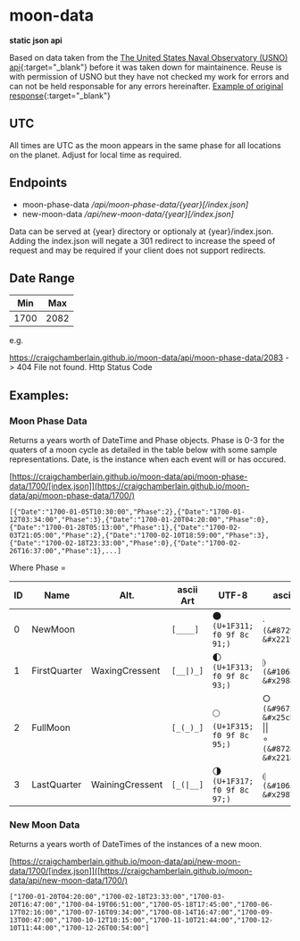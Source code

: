 # moon-data
__static json api__

Based on data taken from the [The United States Naval Observatory (USNO) api](https://aa.usno.navy.mil/data/docs/api.php#phase){:target="_blank"} before it was taken down for maintainence.  Reuse is with permission of USNO but they have not checked my work for errors and can not be held responsable for any errors hereinafter.
[Example of original response](/USNO/ExampleYear.json){:target="_blank"}

## UTC
All times are UTC as the moon appears in the same phase for all locations on the planet.  Adjust for local time as required.

## Endpoints 
  - moon-phase-data _/api/moon-phase-data/{year}[/index.json]_
  - new-moon-data _/api/new-moon-data/{year}[/index.json]_

Data can be served at {year} directory or optionaly at {year}/index.json.  Adding the index.json will negate a 301 redirect to increase the speed of request and may be required if your client does not support redirects.

## Date Range

Min | Max 
--- | ---
1700 | 2082

e.g.

https://craigchamberlain.github.io/moon-data/api/moon-phase-data/2083 -> 404 File not found. Http Status Code

## Examples:

### Moon Phase Data 

Returns a years worth of DateTime and Phase objects.  Phase is 0-3 for the quaters of a moon cycle as detailed in the table below with some sample representations.  Date, is the instance when each event will or has occured.

[https://craigchamberlain.github.io/moon-data/api/moon-phase-data/1700/[index.json]](https://craigchamberlain.github.io/moon-data/api/moon-phase-data/1700/)

    [{"Date":"1700-01-05T10:30:00","Phase":2},{"Date":"1700-01-12T03:34:00","Phase":3},{"Date":"1700-01-20T04:20:00","Phase":0},{"Date":"1700-01-28T05:13:00","Phase":1},{"Date":"1700-02-03T21:05:00","Phase":2},{"Date":"1700-02-10T18:59:00","Phase":3},{"Date":"1700-02-18T23:33:00","Phase":0},{"Date":"1700-02-26T16:37:00","Phase":1},...]

Where Phase =

| ID | Name | Alt. | ascii Art | UTF-8 | ascii |
| --- | --- | --- | --- | --- |  --- |
| 0 | NewMoon |  | `[____]` | 🌑 </br> `(U+1F311; f0 9f 8c 91;)` | ∙ `(&#8729; &#x2219;)`
| 1 | FirstQuarter | WaxingCressent | `[__\|)_]` | 🌓 </br> `(U+1F313; f0 9f 8c 93;)` | ⦈ `(&#10632; &#x2988;)` |
| 2 | FullMoon |  | `[_(_)_]` | 🌕 </br> `(U+1F315; f0 9f 8c 95;)` | ○ `(&#9675; &#x25cb;)` \|\| </br> ∘ `(&#8728; &#x2218;)` |
| 3 | LastQuarter | WainingCressent | `[_(\|__]` | 🌗 </br> `(U+1F317; f0 9f 8c 97;)` | ⦇ `(&#10631; &#x2987;)` |


### New Moon Data 

Returns a years worth of DateTimes of the instances of a new moon.

[https://craigchamberlain.github.io/moon-data/api/new-moon-data/1700/[index.json]]([https://craigchamberlain.github.io/moon-data/api/new-moon-data/1700/)

    ["1700-01-20T04:20:00","1700-02-18T23:33:00","1700-03-20T16:47:00","1700-04-19T06:51:00","1700-05-18T17:45:00","1700-06-17T02:16:00","1700-07-16T09:34:00","1700-08-14T16:47:00","1700-09-13T00:47:00","1700-10-12T10:15:00","1700-11-10T21:44:00","1700-12-10T11:44:00","1700-12-26T00:54:00"]



